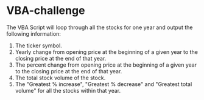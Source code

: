 # VBA-challenge
The VBA Script will loop through all the stocks for one year and output the following information:
  1. The ticker symbol.
  2. Yearly change from opening price at the beginning of a given year to the closing price at the end of that year.
  3. The percent change from opening price at the beginning of a given year to the closing price at the end of that year.
  4. The total stock volume of the stock.
  5. The "Greatest % increase", "Greatest % decrease" and "Greatest total volume" for all the stocks within that year.
